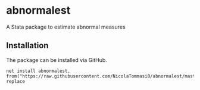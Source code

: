 # abnormalest
A Stata package to estimate abnormal measures


## Installation
The package can be installed via GitHub.

```
net install abnormalest, from("https://raw.githubusercontent.com/NicolaTommasi8/abnormalest/master/") replace
```

